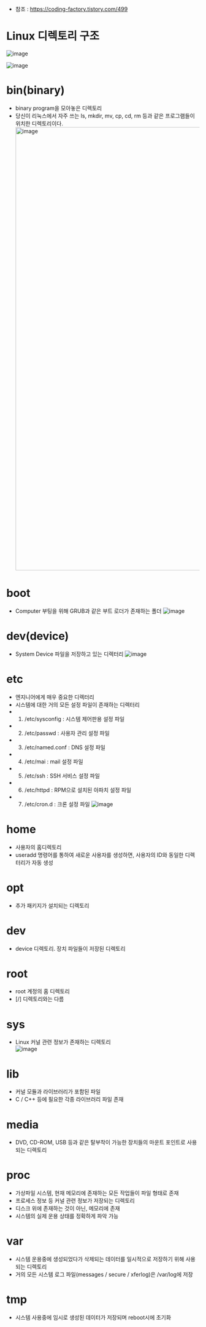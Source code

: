 * 참조 : https://coding-factory.tistory.com/499

Linux 디렉토리 구조
===================
![image](https://user-images.githubusercontent.com/70207093/180357819-d6005fac-7e89-42cc-9c9c-6dd08392a9fd.png)

![image](https://user-images.githubusercontent.com/70207093/180357021-2142816d-7406-4de8-af2d-97d0795ad5bf.png)


bin(binary)
===========
* binary program을 모아놓은 디렉토리
* 당신이 리눅스에서 자주 쓰는 ls, mkdir, mv, cp, cd, rm 등과 같은 프로그램들이 위치한 디렉토리이다.
  <img width="1154" alt="image" src="https://user-images.githubusercontent.com/70207093/178422390-abb3ebae-c51f-4b56-a9d3-173021c6867b.png">

boot
====
* Computer 부팅을 위해 GRUB과 같은 부트 로더가 존재하는 폴더
  ![image](https://user-images.githubusercontent.com/70207093/180358911-3a3c6e68-a73c-418f-b5df-a1957bf83dd0.png)
  
dev(device)
===========
* System Device 파일을 저장하고 있는 디렉터리
  ![image](https://user-images.githubusercontent.com/70207093/180358946-8e97f8e1-ee56-4938-b8f0-59cdc0ac2021.png)

etc
===
* 엔지니어에게 매우 중요한 디렉터리
* 시스템에 대한 거의 모든 설정 파일이 존재하는 디렉터리
* 1) /etc/sysconfig : 시스템 제어판용 설정 파일
* 2) /etc/passwd : 사용자 관리 설정 파일
* 3) /etc/named.conf : DNS 설정 파일
* 4) /etc/mai : mail 설정 파일
* 5) /etc/ssh : SSH 서비스 설정 파일
* 6) /etc/httpd : RPM으로 설치된 아파치 설정 파일
* 7) /etc/cron.d : 크론 설정 파일
  ![image](https://user-images.githubusercontent.com/70207093/180359037-6894f378-0280-47c3-9d70-d6bbfdd3a728.png)

home
====
* 사용자의 홈디렉토리
* useradd 명령어를 통하여 새로운 사용자를 생성하면, 사용자의 ID와 동일한 디렉터리가 자동 생성

opt
===
* 추가 패키지가 설치되는 디렉토리

dev
===
* device 디렉토리. 장치 파일들이 저장된 디렉토리

root
====
* root 계정의 홈 디렉토리
* [/] 디렉토리와는 다름

sys
===
* Linux 커널 관련 정보가 존재하는 디렉토리</br>
  ![image](https://user-images.githubusercontent.com/70207093/180359590-29464f4a-d411-421b-973b-81fd95f0d18e.png)


lib
===
* 커널 모듈과 라이브러리가 포함된 파일
* C / C++ 등에 필요한 각종 라이브러리 파일 존재

media
=====
* DVD, CD-ROM, USB 등과 같은 탈부착이 가능한 장치들의 마운트 포인트로 사용되는 디렉토리

proc
====
* 가상파일 시스템, 현재 메모리에 존재하는 모든 작업들이 파일 형태로 존재
* 프로세스 정보 등 커널 관련 정보가 저장되는 디렉토리
* 디스크 위에 존재하는 것이 아닌, 메모리에 존재
* 시스템의 실제 운용 상태를 정확하게 파악 가능

var
===
* 시스템 운용중에 생성되었다가 삭제되는 데이터를 일시적으로 저장하기 위해 사용되는 디렉토리
* 거의 모든 시스템 로그 파일(messages / secure / xferlog)은 /var/log에 저장

tmp
===
* 시스템 사용중에 임시로 생성된 데이터가 저장되며 reboot시에 초기화

